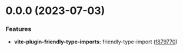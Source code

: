 # 0.0.0 (2023-07-03)


### Features

* **vite-plugin-friendly-type-imports:** friendly-type-import ([f879770](https://github.com/Spencer17x/arca/commit/f879770ce963f3c481cf8b2ef11d221a0b70c16e))



